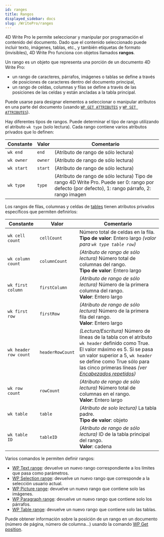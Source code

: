 ```yaml
---
id: ranges
title: Rangos
displayed_sidebar: docs
slug: /WritePro/ranges
---
```




4D Write Pro le permite seleccionar y manipular por programación el contenido del documento. Dado que el contenido seleccionado puede incluir texto, imágenes, tablas, etc., y también etiquetas de formato (invisibles), 4D Write Pro funciona con objetos llamados **rangos**.

Un rango es un objeto que representa una porción de un documento 4D Write Pro:

- un rango de caracteres, párrafos, imágenes o tablas se define a través de posiciones de caracteres dentro del documento principal,
- un rango de celdas, columnas y filas se define a través de las posiciones de las celdas y están ancladas a la tabla principal.

Puede usarse para designar elementos a seleccionar o manipular atributos en una parte del documento (usando [`WP GET ATTRIBUTES`](../commands/wp-get-attributes) y [`WP SET ATTRIBUTES`](../commands/wp-set-attributes)).

Hay diferentes tipos de rangos. Puede determinar el tipo de rango utilizando el atributo `wk type` (solo lectura). Cada rango contiene varios atributos privados que lo definen:

| Constante   | Valor | Comentario |
|------------|-------|------------|
| `wk end`   | `end` | (Atributo de rango de sólo lectura) |
| `wk owner` | `owner` | (Atributo de rango de sólo lectura) |
| `wk start` | `start` | (Atributo de rango de sólo lectura) |
| `wk type`  | `type` | (Atributo de rango de sólo lectura) Tipo de rango 4D Write Pro. Puede ser 0: rango por defecto (por defecto), 1: rango párrafo, 2: rango imagen |

Los rangos de filas, columnas y celdas de [tables](./handling-tables.md) tienen atributos privados específicos que permiten definirlos:

| Constante              | Valor            | Comentario |
|------------------------|------------------|-------------|
| `wk cell count`        | `cellCount`      | Número total de celdas en la fila.<br>**Tipo de valor**: Entero largo *(valor para `wk type table row`)* |
| `wk column count`      | `columnCount`    | *(Atributo de rango de sólo lectura)* Número total de columnas del rango.<br>**Tipo de valor**: Entero largo |
| `wk first column`      | `firstColumn`    | *(Atributo de rango de sólo lectura)* Número de la primera columna del rango.<br>**Valor**: Entero largo |
| `wk first row`         | `firstRow`       | *(Atributo de rango de sólo lectura)* Número de la primera fila del rango.<br>**Valor**: Entero largo |
| `wk header row count`  | `headerRowCount` | *(Lectura/Escritura)* Número de líneas de la tabla con el atributo `wk header` definido como True.<br>El valor máximo es 5. Si se pasa un valor superior a 5, `wk header` se define como True sólo para las cinco primeras líneas *(ver [Encabezados repetidos](./handling-tables.md#repeated-headers))* |
| `wk row count`         | `rowCount`       | *(Atributo de rango de sólo lectura)* Número total de columnas en el rango.<br>**Valor**: Entero largo |
| `wk table`             | `table`          | *(Atributo de solo lectura)* La tabla padre.<br>**Tipo de valor**: objeto |
| `wk table ID`          | `tableID`        | *(Atributo de rango de sólo lectura)* ID de la tabla principal del rango.<br>**Valor**: cadena |



Varios comandos le permiten definir rangos:

- [WP Text range](../commands-legacy/wp-text-range.md): devuelve un nuevo rango correspondiente a los límites que pasa como parámetros.
- [WP Selection range](../commands-legacy/wp-selection-range): devuelve un nuevo rango que corresponde a la selección usuario actual.
- [WP Picture range](../commands-legacy/wp-picture-range): devuelve un nuevo rango que contiene solo las imágenes.
- [WP Paragraph range](../commands-legacy/wp-paragraph-range): devuelve un nuevo rango que contiene solo los párrafos.
- [WP Table range](../commands-legacy/wp-table-range): devuelve un nuevo rango que contiene solo las tablas.

Puede obtener información sobre la posición de un rango en un documento (número de página, número de columna…) usando la comando [WP Get position](../commands-legacy/wp-get-position).



